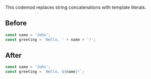 This codemod replaces string concatenations with template literals.

## Before

```jsx
const name = 'John';
const greeting = 'Hello, ' + name + '!';
```

## After

```jsx
const name = 'John';
const greeting = `Hello, ${name}!`;
```
